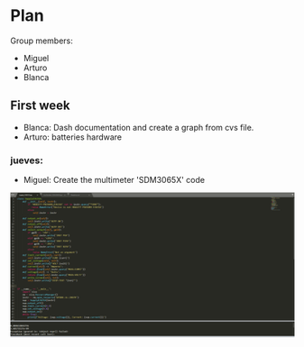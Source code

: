 # Plan
Group members:
- Miguel
- Arturo
- Blanca

## First week
- Blanca: Dash documentation and create a graph from cvs file.
- Arturo: batteries hardware
### jueves:
- Miguel: Create the multimeter 'SDM3065X' code  
<img src="presentacion1\multimetro.png">

